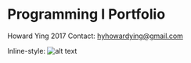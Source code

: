 # Programming I Portfolio
Howard Ying 2017
Contact: hyhowardying@gmail.com

Inline-style: 
![alt text](https://howardying.github.io/Programming1Portfolio/Images/pic.png "Logo Title Text 1")
